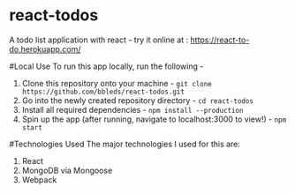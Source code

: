 # react-todos
A todo list application with react - try it online at : https://react-to-do.herokuapp.com/

#Local Use
To run this app locally, run the following -
  1. Clone this repository onto your machine - ```git clone https://github.com/bbleds/react-todos.git```
  2. Go into the newly created repository directory - ```cd react-todos```
  3. Install all required dependencies - ```npm install --production```
  4. Spin up the app (after running, navigate to localhost:3000 to view!) - ```npm start```

#Technologies Used
  The major technologies I used for this are:
  1. React
  2. MongoDB via Mongoose
  3. Webpack
